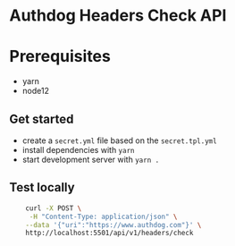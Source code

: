 # Authdog Headers Check API

# Prerequisites

- yarn
- node12

## Get started

- create a `secret.yml` file based on the `secret.tpl.yml`
- install dependencies with `yarn`
- start development server with `yarn .`

## Test locally

```bash
    curl -X POST \
     -H "Content-Type: application/json" \
    --data '{"uri":"https://www.authdog.com"}' \
    http://localhost:5501/api/v1/headers/check

```